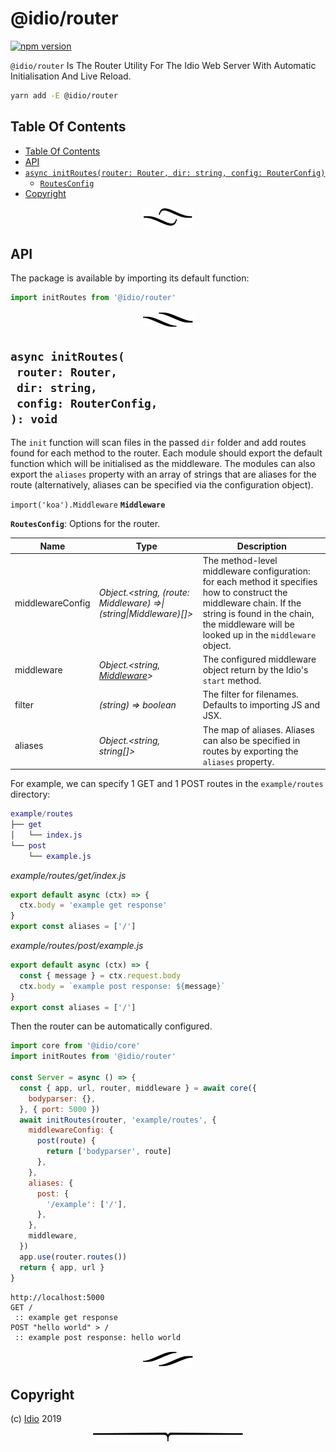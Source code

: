 # @idio/router

[![npm version](https://badge.fury.io/js/%40idio%2Frouter.svg)](https://npmjs.org/package/@idio/router)

`@idio/router` Is The Router Utility For The Idio Web Server With Automatic Initialisation And Live Reload.

```sh
yarn add -E @idio/router
```

## Table Of Contents

- [Table Of Contents](#table-of-contents)
- [API](#api)
- [`async initRoutes(router: Router, dir: string, config: RouterConfig)`](#async-initroutesrouter-routerdir-stringconfig-routerconfig-void)
  * [`RoutesConfig`](#type-routesconfig)
- [Copyright](#copyright)

<p align="center"><a href="#table-of-contents"><img src=".documentary/section-breaks/0.svg?sanitize=true"></a></p>

## API

The package is available by importing its default function:

```js
import initRoutes from '@idio/router'
```

<p align="center"><a href="#table-of-contents"><img src=".documentary/section-breaks/1.svg?sanitize=true"></a></p>

## `async initRoutes(`<br/>&nbsp;&nbsp;`router: Router,`<br/>&nbsp;&nbsp;`dir: string,`<br/>&nbsp;&nbsp;`config: RouterConfig,`<br/>`): void`

The `init` function will scan files in the passed `dir` folder and add routes found for each method to the router. Each module should export the default function which will be initialised as the middleware. The modules can also export the `aliases` property with an array of strings that are aliases for the route (alternatively, aliases can be specified via the configuration object).

`import('koa').Middleware` __<a name="type-middleware">`Middleware`</a>__

__<a name="type-routesconfig">`RoutesConfig`</a>__: Options for the router.

|       Name       |                                   Type                                   |                                                                                                   Description                                                                                                    |
| ---------------- | ------------------------------------------------------------------------ | ---------------------------------------------------------------------------------------------------------------------------------------------------------------------------------------------------------------- |
| middlewareConfig | _Object.&lt;string, (route: Middleware) =&gt;\| (string\|Middleware)[]>_ | The method-level middleware configuration: for each method it specifies how to construct the middleware chain. If the string is found in the chain, the middleware will be looked up in the `middleware` object. |
| middleware       | _Object.&lt;string, [Middleware](#type-middleware)&gt;_                  | The configured middleware object return by the Idio's `start` method.                                                                                                                                            |
| filter           | _(string) =&gt; boolean_                                                 | The filter for filenames. Defaults to importing JS and JSX.                                                                                                                                                      |
| aliases          | _Object.&lt;string, string[]&gt;_                                        | The map of aliases. Aliases can also be specified in routes by exporting the `aliases` property.                                                                                                                 |

For example, we can specify 1 GET and 1 POST routes in the `example/routes` directory:

```m
example/routes
├── get
│   └── index.js
└── post
    └── example.js
```

*example/routes/get/index.js*
```js
export default async (ctx) => {
  ctx.body = 'example get response'
}
export const aliases = ['/']
```
*example/routes/post/example.js*
```js
export default async (ctx) => {
  const { message } = ctx.request.body
  ctx.body = `example post response: ${message}`
}
export const aliases = ['/']
```

Then the router can be automatically configured.

```js
import core from '@idio/core'
import initRoutes from '@idio/router'

const Server = async () => {
  const { app, url, router, middleware } = await core({
    bodyparser: {},
  }, { port: 5000 })
  await initRoutes(router, 'example/routes', {
    middlewareConfig: {
      post(route) {
        return ['bodyparser', route]
      },
    },
    aliases: {
      post: {
        '/example': ['/'],
      },
    },
    middleware,
  })
  app.use(router.routes())
  return { app, url }
}
```
```
http://localhost:5000
GET /
 :: example get response
POST "hello world" > / 
 :: example post response: hello world
```

<p align="center"><a href="#table-of-contents"><img src=".documentary/section-breaks/2.svg?sanitize=true"></a></p>

## Copyright

(c) [Idio][1] 2019

[1]: https://idio.cc

<p align="center"><a href="#table-of-contents"><img src=".documentary/section-breaks/-1.svg?sanitize=true"></a></p>